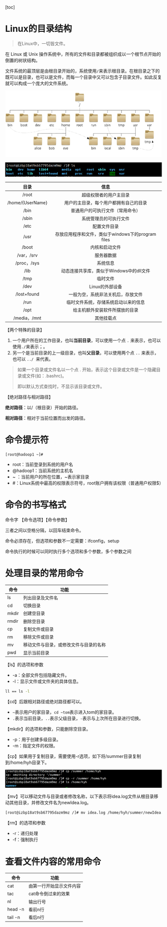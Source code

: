 [toc]

# Linux的目录结构

> 在Linux中，一切皆文件。

在 Linux 或 Unix 操作系统中，所有的文件和目录都被组织成以一个根节点开始的倒置的树状结构。

文件系统的最顶层是由根目录开始的，系统使用` / `来表示根目录。在根目录之下的既可以是目录，也可以是文件，而每一个目录中又可以包含子目录文件。如此反复就可以构成一个庞大的文件系统。

![](img/11.png)

![](img/12.png)

|       目录       |                        信息                        |
| :--------------: | :------------------------------------------------: |
|      /root       |               超级权限者的用户主目录               |
| /home/{UserName} |       用户的主目录，每个用户都拥有自己的目录       |
|       /bin       |          普通用户的可执行文件（常用命令）          |
|      /sbin       |               系统管理员的可执行文件               |
|       /etc       |                    配置文件目录                    |
|       /usr       | 存放应用程序和文件，类似于windows下的program files |
|      /boot       |                   内核和启动文件                   |
|    /var，/srv    |                     服务器数据                     |
|   /proc，/sys    |                      系统信息                      |
|       /lib       |      动态连接共享库，类似于Windows中的dll文件      |
|       /tmp       |                      临时文件                      |
|       /dev       |                  Linux的外部设备                   |
|   /lost+found    |         一般为空，系统非法关机后，存放文件         |
|       /run       |        临时文件系统，存储系统启动以来的信息        |
|       /opt       |           给主机额外安装软件所摆放的目录           |
|   /media，/mnt   |                     其他挂载点                     |

【两个特殊的目录】

1. 一个用户所在的工作目录，也叫**当前目录**，可以使用一个点 `.` 来表示，也可以使用` ./ `来表示；。
2. 另一个是当前目录的上一级目录，也叫**父目录**，可以使用两个点 `..` 来表示，也可以 `../ `来代表。

> 如果一个目录或文件名以一个点 . 开始，表示这个目录或文件是一个隐藏目录或文件(如：.bashrc)。
>
> 即以默认方式查找时，不显示该目录或文件。

【绝对路径与相对路径】

**绝对路径**：以/（根目录）开始的路径。

**相对路径**：相对于当前位置而出发的路径。

# 命令提示符

`[root@hadoop1 ~]# `

- root：当前登录到系统的用户名
- @hadoop1：当前系统的主机名
- ~ ：当前用户的所在位置，~表示家目录
- #：Linux系统中最高的权限表示符号，root账户拥有该权限（普通用户权限$）

 # 命令的书写格式

命令字 【命令选项】【命令参数】

三者之间以空格分隔，以回车结束命令。

命令必须存在，但选项和参数不一定需要：ifconfig，setup

命令执行的时候可以同时执行多个选项和多个参数，多个参数之间

# 处理目录的常用命令

| 命令  | 功能                                   |
| ----- | -------------------------------------- |
| ls    | 列出目录及文件名                       |
| cd    | 切换目录                               |
| mkdir | 创建空目录                             |
| rmdir | 删除空目录                             |
| cp    | 复制文件或目录                         |
| rm    | 移除文件或目录                         |
| mv    | 移动文件与目录，或修改文件与目录的名称 |
| pwd   | 显示当前目录                           |

【ls】的选项和参数

- -a：全部文件包括隐藏文件。
- -l：显示文件或文件夹的具体信息。

```bash
ll == ls -l
```

【cd】后跟相对路径或绝对路径都可以。

- `~`表示用户的家目录，`cd ~tom`表示进入tom的家目录。
- `.`表示当前目录，`..`表示父级目录，`-`表示与上次所在目录进行切换。

【mkdir】的选项和参数，只能删除空目录。

- -p：用于创建多级目录。
- -m：指定文件的权限。

【cp】如果用于复制目录，需要使用-r选项，如下将/summer目录复制到/home/hyh目录下。

![image-20200525195559253](img/cp.png)

【mv】可以移动文件与目录或者修改名称，以下表示将idea.log文件从根目录移动其他目录，并修改文件名为newIdea.log。

```bash
[root@izbp18at9sb67795dazm9mz /]# mv idea.log /home/hyh/summer/newIdea.log

```

【rm】的选项和参数

- -r：递归处理
- -f：强制执行

# 查看文件内容的常用命令

| 命令    | 功能                     |
| ------- | ------------------------ |
| cat     | 由第一行开始显示文件内容 |
| tac     | cat命令倒过来的效果      |
| nl      | 输出行号                 |
| head -n | 看前n行                  |
| tail -n | 看后n行                  |















